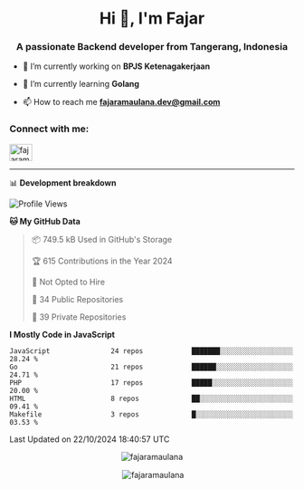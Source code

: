 <h1 align="center">Hi 👋, I'm Fajar</h1>
<h3 align="center">A passionate Backend developer from Tangerang, Indonesia</h3>

<!-- <p align="left"> <img src="https://komarev.com/ghpvc/?username=fajaramaulana&label=Profile%20views&color=0e75b6&style=flat" alt="fajaramaulana" /> </p> -->

- 🔭 I’m currently working on **BPJS Ketenagakerjaan**

- 🌱 I’m currently learning **Golang**

- 📫 How to reach me **fajaramaulana.dev@gmail.com**

<h3 align="left">Connect with me:</h3>
<p align="left">
<a href="https://linkedin.com/in/fajar-agus-maulana-73533a180/" target="blank"><img align="center" src="https://raw.githubusercontent.com/rahuldkjain/github-profile-readme-generator/master/src/images/icons/Social/linked-in-alt.svg" alt="fajaramaulana" height="30" width="40" /></a>
</p>

-------

📊 **Development breakdown**
<!--START_SECTION:waka-->
![Profile Views](http://img.shields.io/badge/Profile%20Views-58-blue)

**🐱 My GitHub Data** 

> 📦 749.5 kB Used in GitHub's Storage 
 > 
> 🏆 615 Contributions in the Year 2024
 > 
> 🚫 Not Opted to Hire
 > 
> 📜 34 Public Repositories 
 > 
> 🔑 39 Private Repositories 
 > 
**I Mostly Code in JavaScript** 

```text
JavaScript               24 repos            ███████░░░░░░░░░░░░░░░░░░   28.24 % 
Go                       21 repos            ██████░░░░░░░░░░░░░░░░░░░   24.71 % 
PHP                      17 repos            █████░░░░░░░░░░░░░░░░░░░░   20.00 % 
HTML                     8 repos             ██░░░░░░░░░░░░░░░░░░░░░░░   09.41 % 
Makefile                 3 repos             █░░░░░░░░░░░░░░░░░░░░░░░░   03.53 % 
```




 Last Updated on 22/10/2024 18:40:57 UTC
<!--END_SECTION:waka-->
<p align="center"><img align="center" src="https://github-readme-stats.vercel.app/api/top-langs?username=fajaramaulana&show_icons=true&locale=en&layout=compact" alt="fajaramaulana" /></p>

<p align="center">&nbsp;<img align="center" src="https://github-readme-stats.vercel.app/api?username=fajaramaulana&show_icons=true&locale=en" alt="fajaramaulana" /></p>
